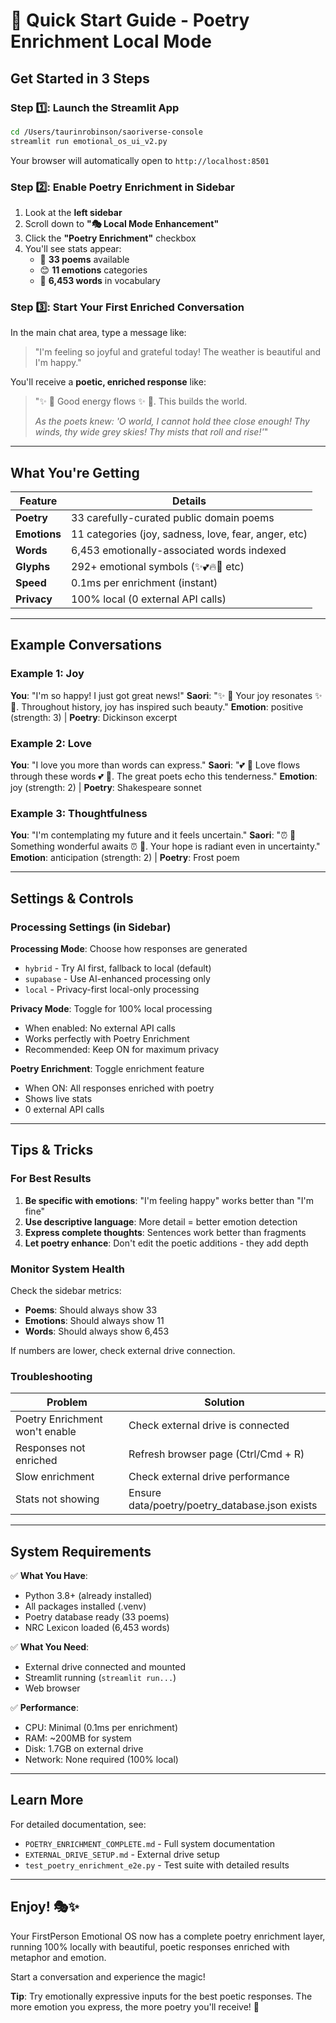 # 🚀 Quick Start Guide - Poetry Enrichment Local Mode

## Get Started in 3 Steps

### Step 1️⃣: Launch the Streamlit App
```bash
cd /Users/taurinrobinson/saoriverse-console
streamlit run emotional_os_ui_v2.py
```

Your browser will automatically open to `http://localhost:8501`

### Step 2️⃣: Enable Poetry Enrichment in Sidebar

1. Look at the **left sidebar**
2. Scroll down to **"🎭 Local Mode Enhancement"**
3. Click the **"Poetry Enrichment"** checkbox
4. You'll see stats appear:
   - 📖 **33 poems** available
   - 😊 **11 emotions** categories
   - 💭 **6,453 words** in vocabulary

### Step 3️⃣: Start Your First Enriched Conversation

In the main chat area, type a message like:

> "I'm feeling so joyful and grateful today! The weather is beautiful and I'm happy."

You'll receive a **poetic, enriched response** like:

> "✨ 🌈 Good energy flows ✨ 🌈. This builds the world. 
>
> *As the poets knew: 'O world, I cannot hold thee close enough! 
> Thy winds, thy wide grey skies! Thy mists that roll and rise!'*"

---

## What You're Getting

| Feature | Details |
|---------|---------|
| **Poetry** | 33 carefully-curated public domain poems |
| **Emotions** | 11 categories (joy, sadness, love, fear, anger, etc) |
| **Words** | 6,453 emotionally-associated words indexed |
| **Glyphs** | 292+ emotional symbols (✨💕🔥🌹 etc) |
| **Speed** | 0.1ms per enrichment (instant) |
| **Privacy** | 100% local (0 external API calls) |

---

## Example Conversations

### Example 1: Joy
**You**: "I'm so happy! I just got great news!"
**Saori**: "✨ 🌟 Your joy resonates ✨ 🌟. Throughout history, joy has inspired such beauty."
**Emotion**: positive (strength: 3) | **Poetry**: Dickinson excerpt

### Example 2: Love
**You**: "I love you more than words can express."
**Saori**: "💕 💖 Love flows through these words 💕 💖. The great poets echo this tenderness."
**Emotion**: joy (strength: 2) | **Poetry**: Shakespeare sonnet

### Example 3: Thoughtfulness
**You**: "I'm contemplating my future and it feels uncertain."
**Saori**: "⏰ 🔮 Something wonderful awaits ⏰ 🔮. Your hope is radiant even in uncertainty."
**Emotion**: anticipation (strength: 2) | **Poetry**: Frost poem

---

## Settings & Controls

### Processing Settings (in Sidebar)

**Processing Mode**: Choose how responses are generated
- `hybrid` - Try AI first, fallback to local (default)
- `supabase` - Use AI-enhanced processing only
- `local` - Privacy-first local-only processing

**Privacy Mode**: Toggle for 100% local processing
- When enabled: No external API calls
- Works perfectly with Poetry Enrichment
- Recommended: Keep ON for maximum privacy

**Poetry Enrichment**: Toggle enrichment feature
- When ON: All responses enriched with poetry
- Shows live stats
- 0 external API calls

---

## Tips & Tricks

### For Best Results

1. **Be specific with emotions**: "I'm feeling happy" works better than "I'm fine"
2. **Use descriptive language**: More detail = better emotion detection
3. **Express complete thoughts**: Sentences work better than fragments
4. **Let poetry enhance**: Don't edit the poetic additions - they add depth

### Monitor System Health

Check the sidebar metrics:
- **Poems**: Should always show 33
- **Emotions**: Should always show 11  
- **Words**: Should always show 6,453

If numbers are lower, check external drive connection.

### Troubleshooting

| Problem | Solution |
|---------|----------|
| Poetry Enrichment won't enable | Check external drive is connected |
| Responses not enriched | Refresh browser page (Ctrl/Cmd + R) |
| Slow enrichment | Check external drive performance |
| Stats not showing | Ensure data/poetry/poetry_database.json exists |

---

## System Requirements

✅ **What You Have**:
- Python 3.8+ (already installed)
- All packages installed (.venv)
- Poetry database ready (33 poems)
- NRC Lexicon loaded (6,453 words)

✅ **What You Need**:
- External drive connected and mounted
- Streamlit running (`streamlit run...`)
- Web browser

✅ **Performance**:
- CPU: Minimal (0.1ms per enrichment)
- RAM: ~200MB for system
- Disk: 1.7GB on external drive
- Network: None required (100% local)

---

## Learn More

For detailed documentation, see:
- `POETRY_ENRICHMENT_COMPLETE.md` - Full system documentation
- `EXTERNAL_DRIVE_SETUP.md` - External drive setup
- `test_poetry_enrichment_e2e.py` - Test suite with detailed results

---

## Enjoy! 🎭✨

Your FirstPerson Emotional OS now has a complete poetry enrichment layer, running 100% locally with beautiful, poetic responses enriched with metaphor and emotion.

Start a conversation and experience the magic! 

**Tip**: Try emotionally expressive inputs for the best poetic responses. The more emotion you express, the more poetry you'll receive! 💫
